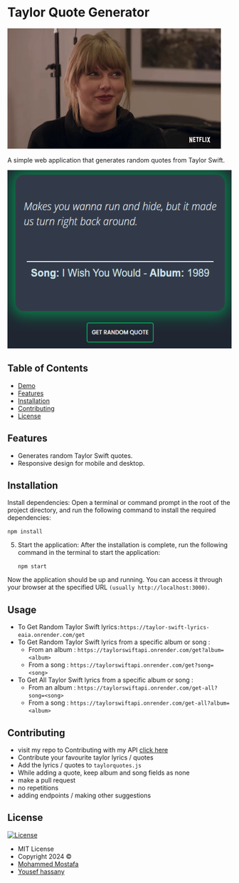 # Taylor Quote Generator
![](taylor.gif)


A simple web application that generates random quotes from Taylor Swift.

<div>
<img src="https://github.com/Mo7ammedd/taylor-quote-generator/blob/main/redpic.png?raw=true" alt="My Terminal" width="600" height="400">
<div>

## Table of Contents
- [Demo](https://taylor-quotes.vercel.app/)
- [Features](#features)
- [Installation](#installation)
- [Contributing](#contributing)
- [License](https://github.com/Mo7ammedd/taylor-quote-generator/blob/main/LICENSE)

## Features
- Generates random Taylor Swift quotes.
- Responsive design for mobile and desktop.

## Installation
Install dependencies:
   Open a terminal or command prompt in the root of the project directory, and run the following command to install the required dependencies:
   ```
   npm install
   ```

5. Start the application:
   After the installation is complete, run the following command in the terminal to start the application:
   ```
   npm start
   ```

Now the application should be up and running. You can access it through your browser at the specified URL 
```(usually http://localhost:3000)```. 

## Usage
* To Get Random Taylor Swift lyrics```:https://taylor-swift-lyrics-eaia.onrender.com/get```
* To Get Random Taylor Swift lyrics from a specific album or song :
  * From an album : ```https://taylorswiftapi.onrender.com/get?album=<album>```
  * From a song : ```https://taylorswiftapi.onrender.com/get?song=<song>```
* To Get All Taylor Swift lyrics from a specific album or song :
  * From an album : ```https://taylorswiftapi.onrender.com/get-all?song=<song>```
  * From a song : ```https://taylorswiftapi.onrender.com/get-all?album=<album>```

## Contributing
  * visit my repo to Contributing with my API  [click here](https://github.com/Mo7ammedd/taylor-swift)
  * Contribute your favourite taylor lyrics / quotes
  * Add the lyrics / quotes to `taylorquotes.js`
  * While adding a quote, keep album and song fields as none
  * make a pull request
  * no repetitions
  * adding endpoints / making other suggestions
    


## License

[![License](https://img.shields.io/:License-MIT-blue.svg?style=flat-square)](http://badges.mit-license.org)

- MIT License
- Copyright 2024 © 
- [Mohammed Mostafa](https://github.com/mo7ammedd)
- [Yousef hassany](https://github.com/youssefhassany)
